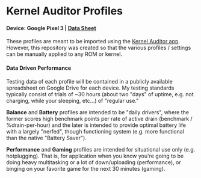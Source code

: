 # Kernel Auditor Profiles

#### Device: Google Pixel 3 | [Data Sheet](https://docs.google.com/spreadsheets/d/1DHFUxYA4rxqh7wBzP85_khDCAXscVzbDDTGIlyFgN2k/edit?usp=sharing)

These profiles are meant to be imported using the [Kernel Auditor app](https://play.google.com/store/apps/details?id=com.grarak.kerneladiutor).  However, this repository was created so that the various profiles / settings can be manually applied to any ROM or kernel.  

#### Data Driven Performance

Testing data of each profile will be contained in a publicly available spreadsheet on Google Drive for each device.  My testing standards typically consist of trials of ~30 hours (about two "days" of uptime, e.g. not charging, while your sleeping, etc...) of "regular use."  

**Balance** and **Battery** profiles are intended to be "daily drivers", where the former scores high benchmark points per rate of active drain (benchmark / %drain-per-hour) and the later is intended to provide optimal battery life with a largely "nerfed", though functioning system (e.g. more functional than the native "Battery Saver").

**Performance** and **Gaming** profiles are intended for situational use only (e.g. hotplugging).  That is, for application when you know you're going to be doing heavy multitasking or a lot of down/uploading (performance), or binging on your favorite game for the next 30 minutes (gaming).
